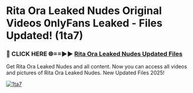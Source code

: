 # Rita Ora Leaked Nudes Original Videos 0nlyFans Leaked - Files Updated! (1ta7)

<h3>🔴 CLICK HERE 🌐==►► <a href="https://tinyurl.com/yc6ubb5a" rel="nofollow">Rita Ora Leaked Nudes Updated Files</a></h3>

Get Rita Ora Leaked Nudes and all content. Now you can access all videos and pictures of Rita Ora Leaked Nudes. New Updated Files 2025!

[![1ta7](https://i.imgur.com/7eu0CRL.gif)](https://tinyurl.com/yc6ubb5a)
